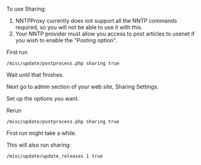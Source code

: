 To use Sharing:

1. NNTPProxy currently does not support all the NNTP commands required, so you will not be able to use it with this.
1. Your NNTP provider must allow you access to post articles to usenet if you wish to enable the "Posting option".

First run 

`/misc/update/postprocess.php sharing true`


Wait until that finishes.

Next go to admin section of your web site, Sharing Settings.

Set up the options you want.

Rerun 

`/misc/update/postprocess.php sharing true`

First run might take a while.


This will also run sharing:

`/misc/update/update_releases 1 true`